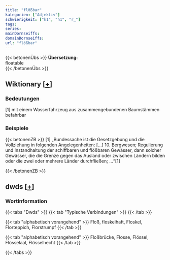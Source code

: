 ```yaml
---
title: "flößbar"
kategorien: ["Adjektiv"]
schwierigkeit: ["k1", "h1", "r_"]
tags:
series:
mainDornseiffs:
domainDornseiffs:
url: "flößbar"
---
```


{{< betonenÜbs >}}
**Übersetzung:**  
floatable  
{{< /betonenÜbs >}}

## Wiktionary [[+](https://de.wiktionary.org/wiki/flößbar)]

### Bedeutungen
[1] mit einem Wasserfahrzeug aus zusammengebundenen Baumstämmen befahrbar  

### Beispiele
{{< betonenZB >}}
[1] „Bundessache ist die Gesetzgebung und die Vollziehung in folgenden Angelegenheiten: […] 10. Bergwesen; Regulierung und Instandhaltung der schiffbaren und flößbaren Gewässer, dann solcher Gewässer, die die Grenze gegen das Ausland oder zwischen Ländern bilden oder die zwei oder mehrere Länder durchfließen; …“[1]  

{{< /betonenZB >}}


## dwds [[+](https://www.dwds.de/wb/flößbar)]

### Wortinformation
{{< tabs "Dwds" >}}
{{< tab "Typische Verbindungen" >}}
{{< /tab >}}

{{< tab "alphabetisch vorangehend" >}}
Floß, floskelhaft, Floskel, Florteppich, Florstrumpf
{{< /tab >}}

{{< tab "alphabetisch vorangehend" >}}
Floßbrücke, Flosse, Flössel, Flösselaal, Flösselhecht
{{< /tab >}}

{{< /tabs >}}

